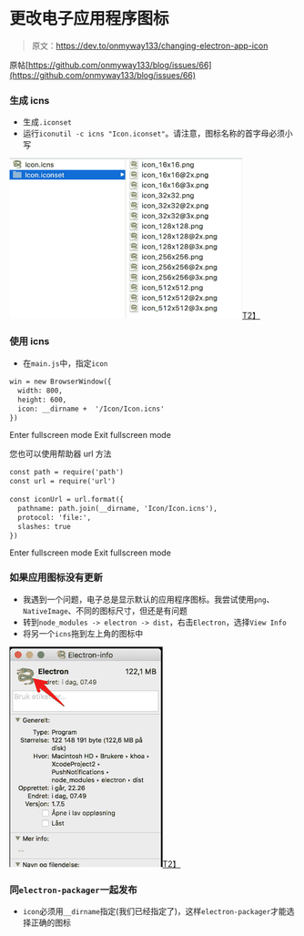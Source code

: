 # 更改电子应用程序图标

> 原文：<https://dev.to/onmyway133/changing-electron-app-icon>

原帖[https://github.com/onmyway133/blog/issues/66](https://github.com/onmyway133/blog/issues/66)

### 生成 icns

*   生成`.iconset`
*   运行`iconutil -c icns "Icon.iconset"`。请注意，图标名称的首字母必须小写

[![icns](img/a4a5cd9a35309397de36c748b37ca902.png)T2】](https://res.cloudinary.com/practicaldev/image/fetch/s--XIUqbnDv--/c_limit%2Cf_auto%2Cfl_progressive%2Cq_auto%2Cw_880/https://user-images.githubusercontent.com/2284279/29305228-da1a8560-8197-11e7-8826-6a278157abf2.png)

### 使用 icns

*   在`main.js`中，指定`icon`

```
win = new BrowserWindow({
  width: 800, 
  height: 600,
  icon: __dirname +  '/Icon/Icon.icns'
}) 
```

Enter fullscreen mode Exit fullscreen mode

您也可以使用帮助器 url 方法

```
const path = require('path')
const url = require('url')

const iconUrl = url.format({
  pathname: path.join(__dirname, 'Icon/Icon.icns'),
  protocol: 'file:',
  slashes: true
}) 
```

Enter fullscreen mode Exit fullscreen mode

### 如果应用图标没有更新

*   我遇到一个问题，电子总是显示默认的应用程序图标。我尝试使用`png`、`NativeImage`、不同的图标尺寸，但还是有问题
*   转到`node_modules -> electron -> dist`，右击`Electron`，选择`View Info`
*   将另一个`icns`拖到左上角的图标中

[![info](img/9db436241d35a84ac8010a27901b8627.png)T2】](https://res.cloudinary.com/practicaldev/image/fetch/s--xMo9kpKm--/c_limit%2Cf_auto%2Cfl_progressive%2Cq_auto%2Cw_880/https://user-images.githubusercontent.com/2284279/29305340-83c8d058-8198-11e7-8057-742f904e2c1c.png)

### 同`electron-packager`一起发布

*   `icon`必须用`__dirname`指定(我们已经指定了)，这样`electron-packager`才能选择正确的图标